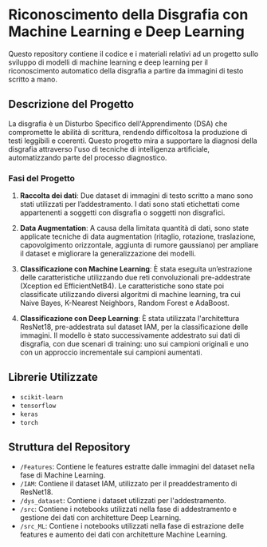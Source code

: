 # Riconoscimento della Disgrafia con Machine Learning e Deep Learning

Questo repository contiene il codice e i materiali relativi ad un progetto sullo sviluppo di modelli di machine learning e deep learning per il riconoscimento automatico della disgrafia a partire da immagini di testo scritto a mano.

## Descrizione del Progetto

La disgrafia è un Disturbo Specifico dell'Apprendimento (DSA) che compromette le abilità di scrittura, rendendo difficoltosa la produzione di testi leggibili e coerenti. Questo progetto mira a supportare la diagnosi della disgrafia attraverso l'uso di tecniche di intelligenza artificiale, automatizzando parte del processo diagnostico.

### Fasi del Progetto

1. **Raccolta dei dati**: Due dataset di immagini di testo scritto a mano sono stati utilizzati per l’addestramento. I dati sono stati etichettati come appartenenti a soggetti con disgrafia o soggetti non disgrafici.

2. **Data Augmentation**: A causa della limitata quantità di dati, sono state applicate tecniche di data augmentation (ritaglio, rotazione, traslazione, capovolgimento orizzontale, aggiunta di rumore gaussiano) per ampliare il dataset e migliorare la generalizzazione dei modelli.

3. **Classificazione con Machine Learning**: È stata eseguita un’estrazione delle caratteristiche utilizzando due reti convoluzionali pre-addestrate (Xception ed EfficientNetB4). Le caratteristiche sono state poi classificate utilizzando diversi algoritmi di machine learning, tra cui Naive Bayes, K-Nearest Neighbors, Random Forest e AdaBoost.

4. **Classificazione con Deep Learning**: È stata utilizzata l'architettura ResNet18, pre-addestrata sul dataset IAM, per la classificazione delle immagini. Il modello è stato successivamente addestrato sui dati di disgrafia, con due scenari di training: uno sui campioni originali e uno con un approccio incrementale sui campioni aumentati.

## Librerie Utilizzate

- `scikit-learn`
- `tensorflow`
- `keras`
- `torch`

## Struttura del Repository

- `/Features`: Contiene le features estratte dalle immagini del dataset nella fase di Machine Learning.
- `/IAM`: Contiene il dataset IAM, utilizzato per il preaddestramento di ResNet18.
- `/dys_dataset`: Contiene i dataset utilizzati per l'addestramento.
- `/src`: Contiene i notebooks utilizzati nella fase di addestramento e gestione dei dati con architetture Deep Learning.
- `/src_ML`: Contiene i notebooks utilizzati nella fase di estrazione delle features e aumento dei dati con architetture Machine Learning.
